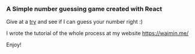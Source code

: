 ### A Simple number guessing game created with React

Give at a [try](https://waimin314.github.io/is_this_your_card/) and see if I can guess your number right :)

I wrote the tutorial of the whole process at my website https://waimin.me/

Enjoy!
